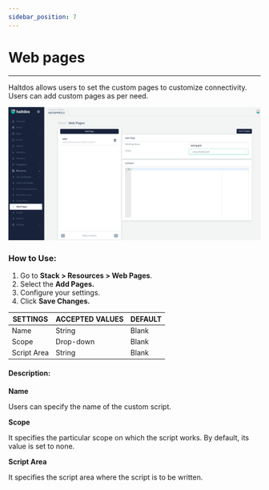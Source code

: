```yaml
---
sidebar_position: 7
---
```


# Web pages

---

Haltdos allows users to set the custom pages to customize connectivity. Users can add custom pages as per need.

![webpages](/img/platform/v7/docs/webpages_newui.png)

### How to Use:

1. Go to **Stack > Resources  > Web Pages**.
2. Select the **Add Pages.**
3. Configure your settings. 
4. Click **Save Changes.**

| SETTINGS    | ACCEPTED VALUES | DEFAULT |
|-------------|-----------------|---------|
| Name        | String          | Blank   |
| Scope       | Drop-down       | Blank   |
| Script Area | String          | Blank   |

#### Description:

**Name**

Users can specify the name of the custom script.

**Scope**

It specifies the particular scope on which the script works. By default, its value is set to none.

**Script Area**

It specifies the script area where the script is to be written.
